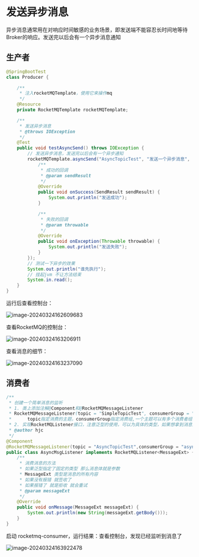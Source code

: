 # 发送异步消息

异步消息通常用在对响应时间敏感的业务场景，即发送端不能容忍长时间地等待Broker的响应。发送完以后会有一个异步消息通知

## 生产者

```java
@SpringBootTest
class Producer {

    /**
     * 注入rocketMQTemplate，使用它来操作mq
     */
    @Resource
    private RocketMQTemplate rocketMQTemplate;

    /**
     * 发送异步消息
     * @throws IOException
     */
    @Test
    public void testAsyncSend() throws IOException {
        // 发送异步消息，发送完以后会有一个异步通知
        rocketMQTemplate.asyncSend("AsyncTopicTest", "发送一个异步消息", new SendCallback() {
            /**
             * 成功的回调
             * @param sendResult
             */
            @Override
            public void onSuccess(SendResult sendResult) {
                System.out.println("发送成功");
            }

            /**
             * 失败的回调
             * @param throwable
             */
            @Override
            public void onException(Throwable throwable) {
                System.out.println("发送失败");
            }
        });
        // 测试一下异步的效果
        System.out.println("谁先执行");
        // 挂起jvm 不让方法结束
        System.in.read();
    }
}
```

运行后查看控制台：

![image-20240324162609683](https://fastly.jsdelivr.net/gh/LetengZzz/img@main/tc2/img202403241626660.png)

查看RocketMQ的控制台：

![image-20240324163206911](https://fastly.jsdelivr.net/gh/LetengZzz/img@main/tc2/img202403241632299.png)

查看消息的细节：

![image-20240324163237090](https://fastly.jsdelivr.net/gh/LetengZzz/img@main/tc2/img202403241632628.png)

## 消费者

```java
/**
 * 创建一个简单消息的监听
 * 1. 类上添加注解@Component和@RocketMQMessageListener
 * RocketMQMessageListener(topic = "SimpleTopicTest", consumerGroup = "simple-consumer-group")
 *      topic指定消费的主题，consumerGroup指定消费组,一个主题可以有多个消费者组,一个消息可以被多个不同的组的消费者都消费
 * 2. 实现RocketMQListener接口，注意泛型的使用，可以为具体的类型，如果想拿到消息的其他参数可以写成MessageExt
 * @author hjc
 */
@Component
@RocketMQMessageListener(topic = "AsyncTopicTest",consumerGroup = "async-consumer-group")
public class AsyncMsgListener implements RocketMQListener<MessageExt> {
    /**
     * 消费消息的方法
     * 如果泛型指定了固定的类型 那么消息体就是参数
     * MessageExt 类型是消息的所有内容
     * 如果没有报错 就签收了
     * 如果报错了 就是拒收 就会重试
     * @param messageExt
     */
    @Override
    public void onMessage(MessageExt messageExt) {
        System.out.println(new String(messageExt.getBody()));
    }
}
```

启动 rocketmq-consumer，运行结果：查看控制台，发现已经监听到消息了

![image-20240324163922478](https://fastly.jsdelivr.net/gh/LetengZzz/img@main/tc2/img202403241639434.png)

